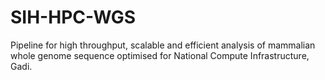 # SIH-HPC-WGS
Pipeline for high throughput, scalable and efficient analysis of mammalian whole genome sequence optimised for National Compute Infrastructure, Gadi.
